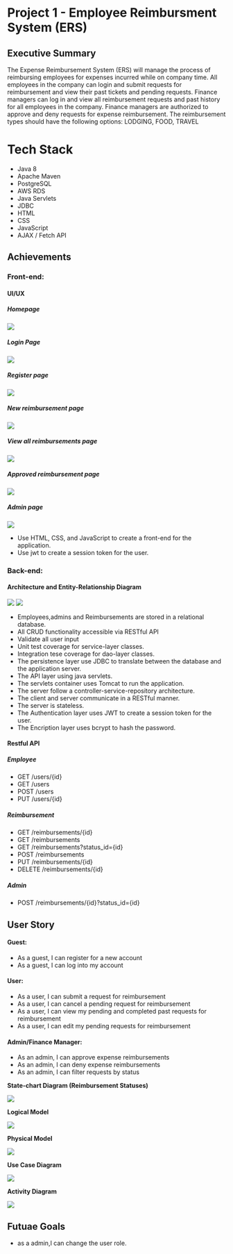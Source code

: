 # Project 1 - Employee Reimbursment System (ERS)


## Executive Summary

The Expense Reimbursement System (ERS) will manage the process of reimbursing employees for expenses incurred while on company time. All employees in the company can login and submit requests for reimbursement and view their past tickets and pending requests. Finance managers can log in and view all reimbursement requests and past history for all employees in the company. Finance managers are authorized to approve and deny requests for expense reimbursement. The reimbursement types should have the following options: LODGING, FOOD, TRAVEL

# Tech Stack

- Java 8
- Apache Maven
- PostgreSQL
- AWS RDS
- Java Servlets
- JDBC
- HTML
- CSS
- JavaScript
- AJAX / Fetch API

## Achievements

### Front-end:
#### UI/UX
##### Homepage
![](imgs/frontend/landing-page.png)
##### Login Page
![](imgs/frontend/login-page.png)
##### Register page
![](imgs/frontend/register-page.png)
##### New reimbursement page
![](imgs/frontend/new-imbursement.png)
##### View all reimbursements page
![](imgs/frontend/reimbursement-page.png)
##### Approved reimbursement page
![](/imgs/frontend/approved-reimbursement.png)
##### Admin page
![](/imgs/frontend/amdin.png)
* Use HTML, CSS, and JavaScript to create a front-end for the application.
* Use jwt to create a session token for the user.




### Back-end:
#### Architecture and Entity-Relationship Diagram
![](imgs/backend/erd.png)
![](imgs/backend/RepositoryPattern.png)

* Employees,admins and Reimbursements are stored in a relational database.
* All CRUD functionality accessible via RESTful API
* Validate all user input
* Unit test coverage for service-layer classes.
* Integration tese coverage for dao-layer classes.
* The persistence layer  use JDBC to translate between the database and the application server. 
* The API layer using java servlets.
* The servlets container uses Tomcat to run the application. 
* The server follow a  controller-service-repository architecture.
* The client and server communicate in a RESTful manner.
* The server is stateless.
* The Authentication layer uses JWT to create a session token for the user.
* The Encription layer uses bcrypt to hash the password.

#### Restful API
##### Employee
* GET /users/{id}
* GET /users
* POST /users
* PUT /users/{id}

##### Reimbursement
* GET /reimbursements/{id}
* GET /reimbursements
* GET /reimbursements?status_id={id}
* POST /reimbursements
* PUT /reimbursements/{id}
* DELETE /reimbursements/{id}

##### Admin
* POST /reimbursements/{id}?status_id={id}

## User Story
#### Guest:
- As a guest, I can register for a new account
- As a guest, I can log into my account

#### User:
- As a user, I can submit a request for reimbursement
- As a user, I can cancel a pending request for reimbursement
- As a user, I can view my pending and completed past requests for reimbursement
- As a user, I can edit my pending requests for reimbursement

#### Admin/Finance Manager:
- As an admin, I can approve expense reimbursements
- As an admin, I can deny expense reimbursements
- As an admin, I can filter requests by status



**State-chart Diagram (Reimbursement Statuses)**

![](./imgs/state-chart.jpg)

**Logical Model**

![](./imgs/logical.jpg)

**Physical Model**

![](./imgs/physical.jpg)

**Use Case Diagram**

![](./imgs/use-case.jpg)

**Activity Diagram**

![](./imgs/activity.jpg)

## Futuae Goals
* as a admin,I can change the user role.



